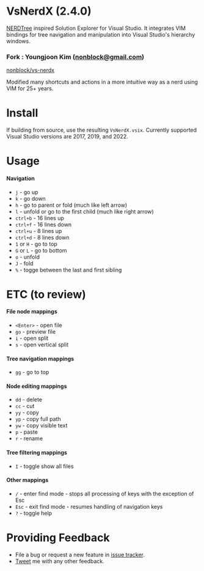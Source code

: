 # VsNerdX (2.4.0)
[NERDTree](https://github.com/scrooloose/nerdtree) inspired Solution Explorer for Visual Studio. It integrates VIM bindings for tree navigation and manipulation into Visual Studio's hierarchy windows.

### Fork : Youngjoon Kim (nonblock@gmail.com)
[nonblock/vs-nerdx](https://github.com/nonblock/vs-nerdx)

Modified many shortcuts and actions in a more intuitive way as a nerd using VIM for 25+ years.

# Install
If building from source, use the resulting `VsNerdX.vsix`.
Currently supported Visual Studio versions are 2017, 2019, and 2022. 

# Usage
#### Navigation
* `j` - go up
* `k` - go down
* `h` - go to parent or fold (much like left arrow)
* `l` - unfold or go to the first child (much like right arrow)
* `ctrl+b` - 16 lines up
* `ctrl+f` - 16 lines down
* `ctrl+u` - 8 lines up
* `ctrl+d` - 8 lines down
* `1` or `H` - go to top
* `G` or `L` - go to bottom
* `o` - unfold
* `J` - fold 
* `%` - togge between the last and first sibling

# ETC (to review)
#### File node mappings
* `<Enter>` - open file
* `go` - preview file
* `i` - open split
* `s` - open vertical split

#### Tree navigation mappings
* `gg` - go to top

#### Node editing mappings
* `dd` - delete 
* `cc` - cut 
* `yy` - copy 
* `yp` - copy full path
* `yw` - copy visible text
* `p` - paste 
* `r` - rename

#### Tree filtering mappings
* `I` - toggle show all files 

#### Other mappings
* `/` - enter find mode - stops all processing of keys with the exception of Esc
* `Esc` - exit find mode - resumes handling of navigation keys
* `?` - toggle help

# Providing Feedback
* File a bug or request a new feature in [issue tracker](https://github.com/mstevius/vs-nerdx/issues).
* [Tweet](https://twitter.com/stevium) me  with any other feedback.
